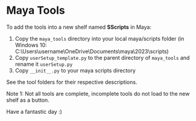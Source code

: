 # Maya Tools 

To add the tools into a new shelf named __SScripts__ in Maya:
1. Copy the `maya_tools` directory into your local maya/scripts folder (in Windows 10: C:\Users\username\OneDrive\Documents\maya\2023\scripts)
2. Copy `userSetup_template.py` to the parent directory of `maya_tools` and rename it `userSetup.py`
3. Copy `__init__.py` to your maya scripts directory

See the tool folders for their respective descriptions.

Note 1: Not all tools are complete, incomplete tools do not load to the new shelf as a button.

Have a fantastic day :)
